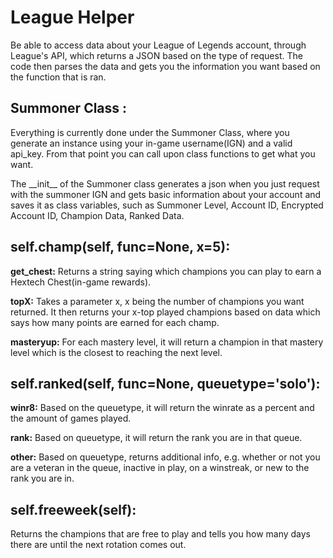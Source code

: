 League Helper
===============
<p>Be able to access data about your League of Legends account, through League's API, which returns a JSON based on the type of request. The code then parses the data and gets you the information you want based on the function that is ran.</p>

Summoner Class :
---------------
<p>Everything is currently done under the Summoner Class, where you generate an instance using your in-game username(IGN) and a valid api_key. From that point you can call upon class functions to get what you want.</p>
<p>The __init__ of the Summoner class generates a json when you just request with the summoner IGN and gets basic information about your account and saves it as class variables, such as Summoner Level, Account ID, Encrypted Account ID, Champion Data, Ranked Data. </p>

self.champ(self, func=None, x=5):
---------------
<p><strong>get_chest:</strong> Returns a string saying which champions you can play to earn a Hextech Chest(in-game rewards).</p>
<p><strong>topX:</strong> Takes a parameter x, x being the number of champions you want returned. It then returns your x-top played champions based on data which says how many points are earned for each champ.</p>
<p><strong>masteryup:</strong> For each mastery level, it will return a champion in that mastery level which is the closest to reaching the next level.</p>

self.ranked(self, func=None, queuetype='solo'):
---------------
<p><strong>winr8:</strong> Based on the queuetype, it will return the winrate as a percent and the amount of games played.</p>
<p><strong>rank:</strong> Based on queuetype, it will return the rank you are in that queue.</p>
<p><strong>other:</strong> Based on queuetype, returns additional info, e.g. whether or not you are a veteran in the queue, inactive in play, on a winstreak, or new to the rank you are in.</p>

self.freeweek(self):
---------------
Returns the champions that are free to play and tells you how many days there are until the next rotation comes out.
